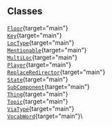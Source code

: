## Classes

[`Floor`](../object/Floor.html#Floor){target="main"}\
[`Key`](../object/Key.html#Key){target="main"}\
[`LocType`](../object/LocType.html#LocType){target="main"}\
[`Mentionable`](../object/Mentionable.html#Mentionable){target="main"}\
[`MultiLoc`](../object/MultiLoc.html#MultiLoc){target="main"}\
[`Player`](../object/Player.html#Player){target="main"}\
[`ReplaceRedirector`](../object/ReplaceRedirector.html#ReplaceRedirector){target="main"}\
[`State`](../object/State.html#State){target="main"}\
[`SubComponent`](../object/SubComponent.html#SubComponent){target="main"}\
[`Thing`](../object/Thing.html#Thing){target="main"}\
[`Topic`](../object/Topic.html#Topic){target="main"}\
[`ViaType`](../object/ViaType.html#ViaType){target="main"}\
[`VocabWord`](../object/VocabWord.html#VocabWord){target="main"}\

